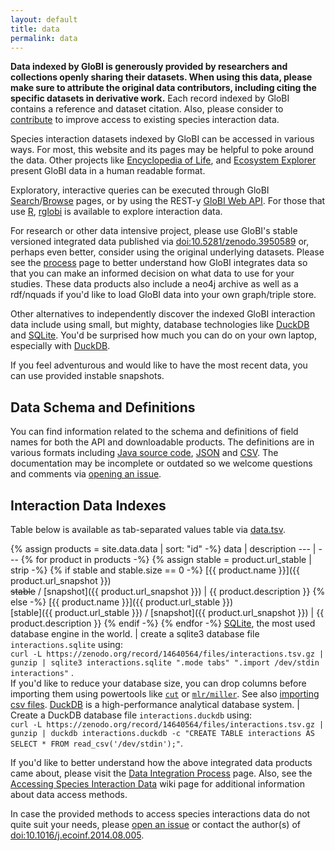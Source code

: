 ```yaml
---
layout: default
title: data
permalink: data
---
```


**Data indexed by GloBI is generously provided by researchers and collections openly sharing their datasets. When using this data, please make sure to attribute the original data contributors, including citing the specific datasets in derivative work.** Each record indexed by GloBI contains a reference and dataset citation. Also, please consider to [contribute](./contribute) to improve access to existing species interaction data.

Species interaction datasets indexed by GloBI can be accessed in various ways. For most, this website and its pages may be helpful to poke around the data. Other projects like [Encyclopedia of Life](http://eol.org), and [Ecosystem Explorer](http://danielabar.github.io/globi-proto) present GloBI data in a human readable format. 


Exploratory, interactive queries can be executed through GloBI [Search](/index.html)/[Browse](/browse) pages, or by using the REST-y [GloBI Web API](https://github.com/globalbioticinteractions/globalbioticinteractions/wiki/API). For those that use [R](http://r-project.org), [rglobi](http://cran.r-project.org/package=rglobi) is available to explore interaction data.

For research or other data intensive project, please use GloBI's stable versioned integrated data published via [doi:10.5281/zenodo.3950589](https://doi.org/10.5281/zenodo.3950589) or, perhaps even better, consider using the original underlying datasets. Please see the [process](/process) page to better understand how GloBI integrates data so that you can make an informed decision on what data to use for your studies. These data products also include a neo4j archive as well as a rdf/nquads if you'd like to load GloBI data into your own graph/triple store. 

Other alternatives to independently discover the indexed GloBI interaction data include using small, but mighty, database technologies like [DuckDB](#duckdb) and [SQLite](#sqlite). You'd be surprised how much you can do on your own laptop, especially with [DuckDB](#duckdb).

If you feel adventurous and would like to have the most recent data, you can use provided instable snapshots.  

## Data Schema and Definitions
You can find information related to the schema and definitions of field names for both the API and downloadable products. The definitions are in various formats including [Java source code](https://github.com/globalbioticinteractions/globalbioticinteractions/blob/5ed1ac15ba3b6b58d8da00aca97ac00459715753/eol-globi-rest/src/main/java/org/eol/globi/server/util/ResultField.java#L129-L128), [JSON](https://api.globalbioticinteractions.org/interactionFields?type=json) and [CSV](https://api.globalbioticinteractions.org/interactionFields?type=csv). The documentation may be incomplete or outdated so we welcome questions and comments via [opening an issue](https://github.com/globalbioticinteractions/globalbioticinteractions/issues/new?title=globi%20data%20definitions&body=Hi!%20I%20was%20just%20looking%20at%20your%20data%20definitions%20and%20...).


## Interaction Data Indexes

Table below is available as tab-separated values table via [data.tsv](data.tsv).

 {% assign products = site.data.data | sort: "id" -%}
 data | description
 --- | ---
{% for product in products -%}
{% assign stable = product.url_stable | strip -%}
{% if stable and stable.size == 0 -%}
[{{ product.name }}]({{ product.url_snapshot }}) <br/> ~~stable~~ / [snapshot]({{ product.url_snapshot }}) | {{ product.description }}
{% else -%}
[{{ product.name }}]({{ product.url_stable }}) <br/> [stable]({{ product.url_stable }}) / [snapshot]({{ product.url_snapshot }}) | {{ product.description }}
{% endif -%}
{% endfor -%} 
 <span id="sqlite"></span>[SQLite](https://sqlite.org), the most used database engine in the world. | create a sqlite3 database file ```interactions.sqlite``` using:<br/> ```curl -L https://zenodo.org/record/14640564/files/interactions.tsv.gz | gunzip | sqlite3 interactions.sqlite ".mode tabs" ".import /dev/stdin interactions"``` . <br/>If you'd like to reduce your database size, you can drop columns before importing them using powertools like [```cut```](https://en.wikipedia.org/wiki/Cut_(Unix)) or [```mlr/miller```](https://github.com/johnkerl/miller). See also [importing csv files](https://sqlite.org/cli.html#importing_csv_files).
 <span id="duckdb"></span>[DuckDB](https://duckdb.org) is a high-performance analytical database system. | Create a DuckDB database file ```interactions.duckdb``` using:<br/> ```curl -L https://zenodo.org/record/14640564/files/interactions.tsv.gz | gunzip | duckdb interactions.duckdb -c "CREATE TABLE interactions AS SELECT * FROM read_csv('/dev/stdin');"```. 

If you'd like to better understand how the above integrated data products came about, please visit the [Data Integration Process](/process) page.  Also, see the [Accessing Species Interaction Data](https://github.com/globalbioticinteractions/globalbioticinteractions/wiki#accessing-species-interaction-data) wiki page for additional information about data access methods.

In case the provided methods to access species interactions data do not quite suit your needs, please [open an issue](https://github.com/globalbioticinteractions/globalbioticinteractions/issues/new) or contact the author(s) of [doi:10.1016/j.ecoinf.2014.08.005](http://dx.doi.org/10.1016/j.ecoinf.2014.08.005).  

